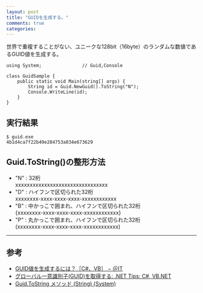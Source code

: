 ```yaml
---
layout: post
title: "GUIDを生成する。"
comments: true
categories: 
---
```

世界で重複することがない、ユニークな128bit（16byte）のランダムな数値であるGUID値を生成する。

    using System;               // Guid,Console
    
    class GuidSample {
        public static void Main(string[] args) {
            String id = Guid.NewGuid().ToString("N");
            Console.WriteLine(id);
        }
    }

## 実行結果
    $ guid.exe
    4b1d4ca7f22b49e284753a034e673629

## Guid.ToString()の整形方法

* "N" : 32桁  
xxxxxxxxxxxxxxxxxxxxxxxxxxxxxxxx
* "D" : ハイフンで区切られた32桁  
xxxxxxxx-xxxx-xxxx-xxxx-xxxxxxxxxxxx
* "B" : 中かっこで囲まれ、ハイフンで区切られた32桁  
{xxxxxxxx-xxxx-xxxx-xxxx-xxxxxxxxxxxx}
* "P" : 丸かっこで囲まれ、ハイフンで区切られた32桁  
(xxxxxxxx-xxxx-xxxx-xxxx-xxxxxxxxxxxx)

----
## 参考
* [GUID値を生成するには？［C#、VB］ − ＠IT](http://www.atmarkit.co.jp/fdotnet/dotnettips/675generateguid/generateguid.html)
* [グローバル一意識別子(GUID)を取得する: .NET Tips: C#, VB.NET](http://dobon.net/vb/dotnet/programing/guid.html)
* [Guid.ToString メソッド (String) (System)](http://msdn.microsoft.com/ja-jp/library/97af8hh4\(v=vs.80\).aspx)
